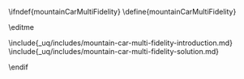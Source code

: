 \ifndef{mountainCarMultiFidelity}
\define{mountainCarMultiFidelity}

\editme

\include{_uq/includes/mountain-car-multi-fidelity-introduction.md}
\include{_uq/includes/mountain-car-multi-fidelity-solution.md}


\endif
